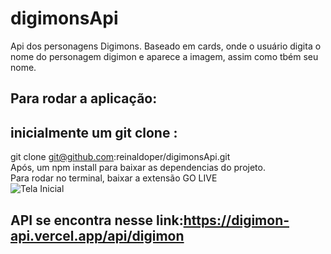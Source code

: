# digimonsApi
Api dos personagens Digimons. Baseado em cards, onde o usuário digita o nome do personagem digimon e aparece a imagem, assim como tbém seu nome.

## Para rodar a aplicação:
## inicialmente um git clone :
git clone git@github.com:reinaldoper/digimonsApi.git
</br>
Após, um npm install para baixar as dependencias do projeto.
</br>
Para rodar no terminal, baixar a extensão GO LIVE 
</br>
![Tela Inicial](image/digimon.png) 



## API se encontra nesse link:https://digimon-api.vercel.app/api/digimon
